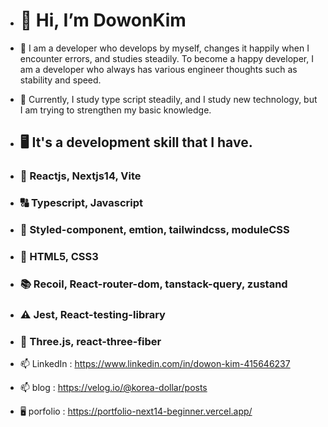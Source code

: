 - # 👋 Hi, I’m DowonKim

- 👀 I am a developer who develops by myself, changes it happily when I encounter errors, and studies steadily.
To become a happy developer, I am a developer who always has various engineer thoughts such as stability and speed.

- 🌱 Currently, I study type script steadily, and I study new technology, but I am trying to strengthen my basic knowledge.
- ## 🖥️ It's a development skill that I have.
- ### 🛜 Reactjs, Nextjs14, Vite
- ### 🔠 Typescript, Javascript
- ### 💇 Styled-component, emtion, tailwindcss, moduleCSS
- ### 🚸 HTML5, CSS3
- ### 📚 Recoil, React-router-dom, tanstack-query, zustand
- ### ⚠️ Jest, React-testing-library
- ### 🦾 Three.js, react-three-fiber

-  📫 LinkedIn : https://www.linkedin.com/in/dowon-kim-415646237
-  📫 blog : https://velog.io/@korea-dollar/posts
-  🖥️ porfolio : https://portfolio-next14-beginner.vercel.app/
              

<!---
dollorofkorea/dollorofkorea is a ✨ special ✨ repository because its `README.md` (this file) appears on your GitHub profile.
You can click the Preview link to take a look at your changes.
--->

